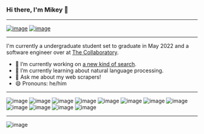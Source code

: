 ### Hi there, I'm Mikey 👋
____
[![image](https://img.shields.io/badge/LinkedIn-0077B5?style=for-the-badge&logo=linkedin&logoColor=white)](https://www.linkedin.com/in/michael-brown-26a274166/)
[![image](https://img.shields.io/badge/Gmail-D14836?style=for-the-badge&logo=gmail&logoColor=white)](mailto:freecode.git@gmail.com)
____
I'm currently a undergraduate student set to graduate in May 2022 and a software engineer over at [The Collaboratory](https://thecollaboratory.ai/collaboratory/).

- 🔭 I’m currently working on [a new kind of search](https://thecollaboratory.ai/collaboratory/about-us).
- 🌱 I’m currently learning about natural language processing.
- 💬 Ask me about my web scrapers!
- 😄 Pronouns: he/him

____

![image](https://img.shields.io/badge/Python-3776AB?style=for-the-badge&logo=python&logoColor=white)
![image](https://img.shields.io/badge/Docker-2CA5E0?style=for-the-badge&logo=docker&logoColor=white)
![image](https://img.shields.io/badge/Markdown-000000?style=for-the-badge&logo=markdown&logoColor=white)
![image](https://img.shields.io/badge/json-5E5C5C?style=for-the-badge&logo=json&logoColor=white)
![image](https://img.shields.io/badge/GitHub_Actions-2088FF?style=for-the-badge&logo=github-actions&logoColor=white)
![image](https://img.shields.io/badge/Linux-FCC624?style=for-the-badge&logo=linux&logoColor=black)
![image](https://img.shields.io/badge/C%2B%2B-00599C?style=for-the-badge&logo=c%2B%2B&logoColor=white)
![image](https://img.shields.io/badge/Shell_Script-121011?style=for-the-badge&logo=gnu-bash&logoColor=white)
![image](https://img.shields.io/badge/Apache_Kafka-231F20?style=for-the-badge&logo=apache-kafka&logoColor=white)
![image](https://img.shields.io/badge/Amazon_AWS-232F3E?style=for-the-badge&logo=amazon-aws&logoColor=white)
![image](https://img.shields.io/badge/PyCharm-000000.svg?&style=for-the-badge&logo=PyCharm&logoColor=white)
![image](https://img.shields.io/badge/GNU%20Bash-4EAA25?style=for-the-badge&logo=GNU%20Bash&logoColor=white)
____




![image](https://github-readme-streak-stats.herokuapp.com/?user=mikebrownie)

<!--
**mikebrownie/mikebrownie** is a ✨ _special_ ✨ repository because its `README.md` (this file) appears on your GitHub profile.

Here are some ideas to get you started:

- 🔭 I’m currently working on ...
- 🌱 I’m currently learning ...
- 👯 I’m looking to collaborate on ...
- 🤔 I’m looking for help with ...
- 💬 Ask me about ...
- 📫 How to reach me: ...
- 😄 Pronouns: ...
- ⚡ Fun fact: ...
-->
